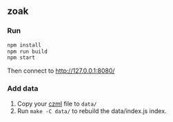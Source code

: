 ## zoak ##

### Run ###

```bash
npm install
npm run build
npm start
```

Then connect to http://127.0.0.1:8080/

### Add data ###

1. Copy your [czml](https://github.com/AnalyticalGraphicsInc/czml-writer/wiki/CZML-Guide) file to ```data/```
2. Run ```make -C data/``` to rebuild the data/index.js index.
